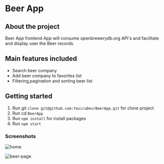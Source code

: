 # Beer App

## About the project

Beer App frontend App will consume openbrewerydb.org API's and facilitate and display user the Beer records.

## Main features included

-   Search beer company
-   Add beer company to favorites list
-   Filtering,pagination and sorting beer list

## Getting started

1. Run git `clone git@github.com:YasiruDev/BeerApp.git` for clone project
2. Run cd `BeerApp`
3. Run `npm install` for install packages
4. Run `npm start`

### Screenshots

![home](https://github.com/YasiruDev/BeerApp/assets/36979604/e5d9b22d-ea5a-47ac-b234-3ef68261ca08)

![beer-page](https://github.com/YasiruDev/BeerApp/assets/36979604/0cf993dc-376b-4c00-941e-e594bb9f3dea)
